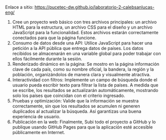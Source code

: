 Enlace a sitio: https://pucetec-dw.github.io/laboratorio-2-calebsanlucas-eng/

1.	Cree un proyecto web básico con tres archivos principales: un archivo HTML para la estructura, un archivo CSS para el diseño y un archivo JavaScript para la funcionalidad. Estos archivos estarán correctamente conectados para que la página funcione.
2.	Consumo de datos desde una API: Utilice JavaScript para hacer una petición a la API pública que entrega datos de países. Los datos recibidos se almacenarán en una variable global para poder trabajar con ellos fácilmente durante la sesión.
3.	Renderizado dinámico en la página: Se mostro en la página información clave de cada país, como su nombre oficial, la bandera, la región y la población, organizándolos de manera clara y visualmente atractiva.
4.	Interactividad con filtros: Implemente un campo de búsqueda donde el usuario pueda escribir texto para filtrar la lista de países. A medida que se escribe, los resultados se actualizarán automáticamente, mostrando solo los países que coincidan con el criterio ingresado.
5.	Pruebas y optimización: Valide que la información se muestra correctamente, sin que los resultados se acumulen ni generen duplicados al actualizar la búsqueda. Así garantizas una buena experiencia de usuario.
6.	Publicación en la web: Finalmente, Subi todo el proyecto a GitHub y lo publique usando GitHub Pages para que la aplicación esté accesible públicamente en Internet.
